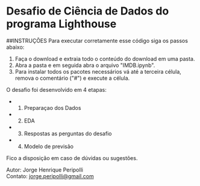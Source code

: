# Desafio de Ciência de Dados do programa Lighthouse

##INSTRUÇÕES
Para executar corretamente esse código siga os passos abaixo:

1) Faça o download e extraia todo o conteúdo do download em uma pasta.
2) Abra a pasta e em seguida abra o arquivo "IMDB.ipynb".
3) Para instalar todos os pacotes necessários vá até a terceira célula, remova o comentário ("#") e execute a célula.


O desafio foi desenvolvido em 4 etapas:
- 1. Preparaçao dos Dados
- 2. EDA
- 3. Respostas as perguntas do desafio
- 4. Modelo de previsão

Fico a disposição em caso de dúvidas ou sugestões.


Autor: Jorge Henrique Peripolli <br>
Contato: jorge.peripolli@gmail.com

